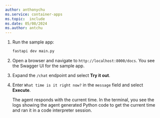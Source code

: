 ```yaml
---
author: anthonychu
ms.service: container-apps
ms.topic:  include
ms.date: 05/08/2024
ms.author: antchu
---
```


1. Run the sample app:

    ```bash
    fastapi dev main.py
    ```

1. Open a browser and navigate to `http://localhost:8000/docs`. You see the Swagger UI for the sample app.

1. Expand the `/chat` endpoint and select **Try it out**.

1. Enter `What time is it right now?` in the `message` field and select **Execute**.

    The agent responds with the current time. In the terminal, you see the logs showing the agent generated Python code to get the current time and ran it in a code interpreter session.
